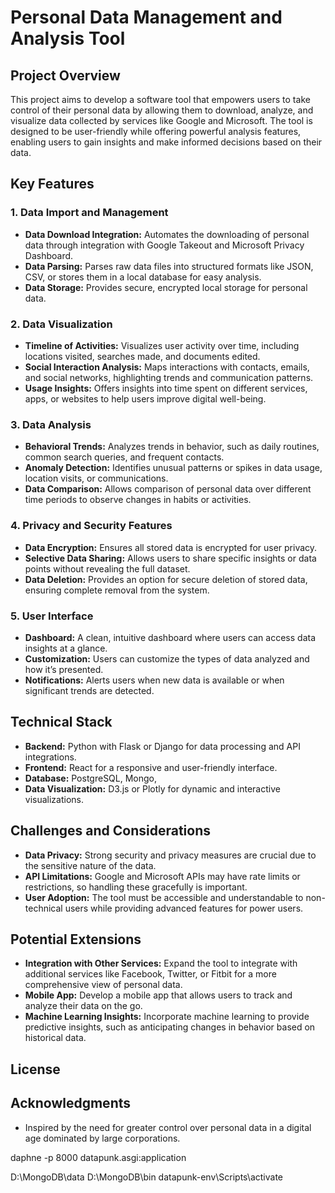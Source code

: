 # Personal Data Management and Analysis Tool

## Project Overview

This project aims to develop a software tool that empowers users to take control of their personal data by allowing them to download, analyze, and visualize data collected by services like Google and Microsoft. The tool is designed to be user-friendly while offering powerful analysis features, enabling users to gain insights and make informed decisions based on their data.

## Key Features

### 1. Data Import and Management
- **Data Download Integration:** Automates the downloading of personal data through integration with Google Takeout and Microsoft Privacy Dashboard.
- **Data Parsing:** Parses raw data files into structured formats like JSON, CSV, or stores them in a local database for easy analysis.
- **Data Storage:** Provides secure, encrypted local storage for personal data.

### 2. Data Visualization
- **Timeline of Activities:** Visualizes user activity over time, including locations visited, searches made, and documents edited.
- **Social Interaction Analysis:** Maps interactions with contacts, emails, and social networks, highlighting trends and communication patterns.
- **Usage Insights:** Offers insights into time spent on different services, apps, or websites to help users improve digital well-being.

### 3. Data Analysis
- **Behavioral Trends:** Analyzes trends in behavior, such as daily routines, common search queries, and frequent contacts.
- **Anomaly Detection:** Identifies unusual patterns or spikes in data usage, location visits, or communications.
- **Data Comparison:** Allows comparison of personal data over different time periods to observe changes in habits or activities.

### 4. Privacy and Security Features
- **Data Encryption:** Ensures all stored data is encrypted for user privacy.
- **Selective Data Sharing:** Allows users to share specific insights or data points without revealing the full dataset.
- **Data Deletion:** Provides an option for secure deletion of stored data, ensuring complete removal from the system.

### 5. User Interface
- **Dashboard:** A clean, intuitive dashboard where users can access data insights at a glance.
- **Customization:** Users can customize the types of data analyzed and how it’s presented.
- **Notifications:** Alerts users when new data is available or when significant trends are detected.

## Technical Stack

- **Backend:** Python with Flask or Django for data processing and API integrations.
- **Frontend:** React for a responsive and user-friendly interface.
- **Database:** PostgreSQL, Mongo, 
- **Data Visualization:** D3.js or Plotly for dynamic and interactive visualizations.

## Challenges and Considerations

- **Data Privacy:** Strong security and privacy measures are crucial due to the sensitive nature of the data.
- **API Limitations:** Google and Microsoft APIs may have rate limits or restrictions, so handling these gracefully is important.
- **User Adoption:** The tool must be accessible and understandable to non-technical users while providing advanced features for power users.

## Potential Extensions

- **Integration with Other Services:** Expand the tool to integrate with additional services like Facebook, Twitter, or Fitbit for a more comprehensive view of personal data.
- **Mobile App:** Develop a mobile app that allows users to track and analyze their data on the go.
- **Machine Learning Insights:** Incorporate machine learning to provide predictive insights, such as anticipating changes in behavior based on historical data.

## License
## Acknowledgments

- Inspired by the need for greater control over personal data in a digital age dominated by large corporations.






daphne -p 8000 datapunk.asgi:application

D:\MongoDB\data
D:\MongoDB\bin
datapunk-env\Scripts\activate
